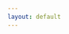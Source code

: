 ```yaml
---
layout: default
---
```


<!-- <h1 align='center'><font size='10'> IMITATOR: TEXT-FREE FEW-SHOT VOICE CLONING WITH LANGUAGE, ACCENT AND STYLE TRANSFER </font></h1>

<center>Chuxiong Zhang, Junjie Pan, Chenchang Xu, Xiang Yin, Zejun Ma</center>
<center>ByteDance AI-Lab</center>



# Contents

[toc]



# Abstract

Recently several voice cloning methods are proposed to resolve low-resource synthesis issues. However, pronunciation stability and speech quality are still severe challenges, as well as requirements for cross-lingual and multi-style transfer. This paper proposes a novel voice cloning method. By using ASR encoder outputs as intermediate features and introducing a text-to-context(T2C) module, we realize text-free fewshot voice cloning with relatively high stability and quality. Furthermore, we also demonstrate its ability to transfer language, accent and style from other speakers to target speaker for transferable voice cloning.



# Architecture

Framework:   <img src="image/framework.pdf" alt="Framework" style="zoom:100%;" />.

Convert module: <img src="image/convert-model.pdf" alt="Convert Module" style="zoom:100%;" />

SC-Lconv: <img src="image/scln.pdf" alt="SC-LConv" style="zoom:100%;" />

# Experiment

## voice Cloning

### Mandarin

<table>
  <thead>
    <tr>
      <th>Record</th>
      <th>Baseline</th>
      <th>Imitator-S2C</th>
      <th>Imitator-T2C</th>
    </tr>
  </thead>
  <tbody>
    <tr>
      <td rowspan="4">
        <audio controls="">
          <source src="audio/spk1/record.wav" type="audio/wav">
        </audio>
      </td>
      <td colspan="3">
        <div class="text_gst">Text: 非常抱歉，也就是想了解一下您有多大的可能会将我们的广告服务推荐给其他人？</div>
      </td>
    </tr>
    <tr>
      <td>
        <audio controls="">
          <source src="audio/spk1/synthesis/voice_cloning/Baseline-bot0004.wav" type="audio/wav">
        </audio>
      </td>
      <td>
        <audio controls="">
          <source src="audio/spk1/synthesis/voice_cloning/Imitator_S2C-bot0004.wav" type="audio/wav">
        </audio>
      </td>
      <td>
        <audio controls="">
          <source src="audio/spk1/synthesis/voice_cloning/Imitator_T2C-bot0004.wav" type="audio/wav">
        </audio>
      </td>
    </tr>
    <tr>
      <td colspan="3">
        <div class="text_gst">Text: 你好像没有说话哦，我有什么可以帮你？</div>
      </td>
    </tr>
    <tr>
      <td>
        <audio controls="">
          <source src="audio/spk1/synthesis/voice_cloning/Baseline-edu0001.wav" type="audio/wav">
        </audio>
      </td>
      <td>
        <audio controls="">
          <source src="audio/spk1/synthesis/voice_cloning/Imitator_S2C-edu0001.wav" type="audio/wav">
        </audio>
      </td>
      <td>
        <audio controls="">
          <source src="audio/spk1/synthesis/voice_cloning/Imitator_T2C-edu0001.wav" type="audio/wav">
        </audio>
      </td>
    </tr>
    <tr>
      <td rowspan="4">
        <audio controls="">
          <source src="audio/spk2/record.wav" type="audio/wav">
        </audio>
      </td>
      <td colspan="3">
        <div class="text_gst">Text: 非常抱歉，也就是想了解一下您有多大的可能会将我们的广告服务推荐给其他人？</div>
      </td>
    </tr>
    <tr>
      <td>
        <audio controls="">
          <source src="audio/spk2/synthesis/voice_cloning/Baseline-bot0004.wav" type="audio/wav">
        </audio>
      </td>
      <td>
        <audio controls="">
          <source src="audio/spk2/synthesis/voice_cloning/Imitator_S2C-bot0004.wav" type="audio/wav">
        </audio>
      </td>
      <td>
        <audio controls="">
          <source src="audio/spk2/synthesis/voice_cloning/Imitator_T2C-bot0004.wav" type="audio/wav">
        </audio>
      </td>
    </tr>
    <tr>
      <td colspan="3">
        <div class="text_gst">Text: 你好像没有说话哦，我有什么可以帮你？</div>
      </td>
    </tr>
    <tr>
      <td>
        <audio controls="">
          <source src="audio/spk2/synthesis/voice_cloning/Baseline-edu0001.wav" type="audio/wav">
        </audio>
      </td>
      <td>
        <audio controls="">
          <source src="audio/spk2/synthesis/voice_cloning/Imitator_S2C-edu0001.wav" type="audio/wav">
        </audio>
      </td>
      <td>
        <audio controls="">
          <source src="audio/spk2/synthesis/voice_cloning/Imitator_T2C-edu0001.wav" type="audio/wav">
        </audio>
      </td>
    </tr>
    <tr>
      <td rowspan="4">
        <audio controls="">
          <source src="audio/spk3/record.wav" type="audio/wav">
        </audio>
      </td>
      <td colspan="3">
        <div class="text_gst">Text: 非常抱歉，也就是想了解一下您有多大的可能会将我们的广告服务推荐给其他人？</div>
      </td>
    </tr>
    <tr>
      <td>
        <audio controls="">
          <source src="audio/spk3/synthesis/voice_cloning/Baseline-bot0004.wav" type="audio/wav">
        </audio>
      </td>
      <td>
        <audio controls="">
          <source src="audio/spk3/synthesis/voice_cloning/Imitator_S2C-bot0004.wav" type="audio/wav">
        </audio>
      </td>
      <td>
        <audio controls="">
          <source src="audio/spk3/synthesis/voice_cloning/Imitator_T2C-bot0004.wav" type="audio/wav">
        </audio>
      </td>
    </tr>
    <tr>
      <td colspan="3">
        <div class="text_gst">Text: 你好像没有说话哦，我有什么可以帮你？</div>
      </td>
    </tr>
    <tr>
      <td>
        <audio controls="">
          <source src="audio/spk3/synthesis/voice_cloning/Baseline-edu0001.wav" type="audio/wav">
        </audio>
      </td>
      <td>
        <audio controls="">
          <source src="audio/spk3/synthesis/voice_cloning/Imitator_S2C-edu0001.wav" type="audio/wav">
        </audio>
      </td>
      <td>
        <audio controls="">
          <source src="audio/spk3/synthesis/voice_cloning/Imitator_T2C-edu0001.wav" type="audio/wav">
        </audio>
      </td>
    </tr>
    <tr>
      <td rowspan="4">
        <audio controls="">
          <source src="audio/spk4/record.wav" type="audio/wav">
        </audio>
      </td>
      <td colspan="3">
        <div class="text_gst">Text: 非常抱歉，也就是想了解一下您有多大的可能会将我们的广告服务推荐给其他人？</div>
      </td>
    </tr>
    <tr>
      <td>
        <audio controls="">
          <source src="audio/spk4/synthesis/voice_cloning/Baseline-bot0004.wav" type="audio/wav">
        </audio>
      </td>
      <td>
        <audio controls="">
          <source src="audio/spk4/synthesis/voice_cloning/Imitator_S2C-bot0004.wav" type="audio/wav">
        </audio>
      </td>
      <td>
        <audio controls="">
          <source src="audio/spk4/synthesis/voice_cloning/Imitator_T2C-bot0004.wav" type="audio/wav">
        </audio>
      </td>
    </tr>
    <tr>
      <td colspan="3">
        <div class="text_gst">Text: 你好像没有说话哦，我有什么可以帮你？</div>
      </td>
    </tr>
    <tr>
      <td>
        <audio controls="">
          <source src="audio/spk4/synthesis/voice_cloning/Baseline-edu0001.wav" type="audio/wav">
        </audio>
      </td>
      <td>
        <audio controls="">
          <source src="audio/spk4/synthesis/voice_cloning/Imitator_S2C-edu0001.wav" type="audio/wav">
        </audio>
      </td>
      <td>
        <audio controls="">
          <source src="audio/spk4/synthesis/voice_cloning/Imitator_T2C-edu0001.wav" type="audio/wav">
        </audio>
      </td>
    </tr>
  </tbody>
</table>

## cross Lingual

### English

<table>
  <thead>
    <tr>
      <th>Record</th>
      <th>Baseline</th>
      <th>Imitator-S2C</th>
      <th>Imitator-T2C</th>
    </tr>
  </thead>
  <tbody>
    <tr>
      <td rowspan="4">
        <audio controls="">
          <source src="audio/spk1/record.wav" type="audio/wav">
        </audio>
      </td>
      <td colspan="3">
        <div class="text_gst">Text: "The Canberra Hospital has had to cancel some medical/diagnostic procedures due to smoke impacting the building and equipment," tweeted a Dr.</div>
      </td>
    </tr>
    <tr>
      <td>
        <audio controls="">
          <source src="audio/spk1/synthesis/cross_lingual-English/Baseline-000029.wav" type="audio/wav">
        </audio>
      </td>
      <td>
        <audio controls="">
          <source src="audio/spk1/synthesis/cross_lingual-English/Imitator_S2C-000029.wav" type="audio/wav">
        </audio>
      </td>
      <td>
        <audio controls="">
          <source src="audio/spk1/synthesis/cross_lingual-English/Imitator_T2C-000029.wav" type="audio/wav">
        </audio>
      </td>
    </tr>
    <tr>
      <td colspan="3">
        <div class="text_gst">Text: "Due to poor air quality from smoke, the center is closed until further notice," said a statement on its website.</div>
      </td>
    </tr>
    <tr>
      <td>
        <audio controls="">
          <source src="audio/spk1/synthesis/cross_lingual-English/Baseline-000097.wav" type="audio/wav">
        </audio>
      </td>
      <td>
        <audio controls="">
          <source src="audio/spk1/synthesis/cross_lingual-English/Imitator_S2C-000097.wav" type="audio/wav">
        </audio>
      </td>
      <td>
        <audio controls="">
          <source src="audio/spk1/synthesis/cross_lingual-English/Imitator_T2C-000097.wav" type="audio/wav">
        </audio>
      </td>
    </tr>
    <tr>
      <td rowspan="4">
        <audio controls="">
          <source src="audio/spk2/record.wav" type="audio/wav">
        </audio>
      </td>
      <td colspan="3">
        <div class="text_gst">Text: "The Canberra Hospital has had to cancel some medical/diagnostic procedures due to smoke impacting the building and equipment," tweeted a Dr.</div>
      </td>
    </tr>
    <tr>
      <td>
        <audio controls="">
          <source src="audio/spk2/synthesis/cross_lingual-English/Baseline-000029.wav" type="audio/wav">
        </audio>
      </td>
      <td>
        <audio controls="">
          <source src="audio/spk2/synthesis/cross_lingual-English/Imitator_S2C-000029.wav" type="audio/wav">
        </audio>
      </td>
      <td>
        <audio controls="">
          <source src="audio/spk2/synthesis/cross_lingual-English/Imitator_T2C-000029.wav" type="audio/wav">
        </audio>
      </td>
    </tr>
    <tr>
      <td colspan="3">
        <div class="text_gst">Text: "Due to poor air quality from smoke, the center is closed until further notice," said a statement on its website.</div>
      </td>
    </tr>
    <tr>
      <td>
        <audio controls="">
          <source src="audio/spk2/synthesis/cross_lingual-English/Baseline-000097.wav" type="audio/wav">
        </audio>
      </td>
      <td>
        <audio controls="">
          <source src="audio/spk2/synthesis/cross_lingual-English/Imitator_S2C-000097.wav" type="audio/wav">
        </audio>
      </td>
      <td>
        <audio controls="">
          <source src="audio/spk2/synthesis/cross_lingual-English/Imitator_T2C-000097.wav" type="audio/wav">
        </audio>
      </td>
    </tr>
    <tr>
      <td rowspan="4">
        <audio controls="">
          <source src="audio/spk3/record.wav" type="audio/wav">
        </audio>
      </td>
      <td colspan="3">
        <div class="text_gst">Text: "The Canberra Hospital has had to cancel some medical/diagnostic procedures due to smoke impacting the building and equipment," tweeted a Dr.</div>
      </td>
    </tr>
    <tr>
      <td>
        <audio controls="">
          <source src="audio/spk3/synthesis/cross_lingual-English/Baseline-000029.wav" type="audio/wav">
        </audio>
      </td>
      <td>
        <audio controls="">
          <source src="audio/spk3/synthesis/cross_lingual-English/Imitator_S2C-000029.wav" type="audio/wav">
        </audio>
      </td>
      <td>
        <audio controls="">
          <source src="audio/spk3/synthesis/cross_lingual-English/Imitator_T2C-000029.wav" type="audio/wav">
        </audio>
      </td>
    </tr>
    <tr>
      <td colspan="3">
        <div class="text_gst">Text: "Due to poor air quality from smoke, the center is closed until further notice," said a statement on its website.</div>
      </td>
    </tr>
    <tr>
      <td>
        <audio controls="">
          <source src="audio/spk3/synthesis/cross_lingual-English/Baseline-000097.wav" type="audio/wav">
        </audio>
      </td>
      <td>
        <audio controls="">
          <source src="audio/spk3/synthesis/cross_lingual-English/Imitator_S2C-000097.wav" type="audio/wav">
        </audio>
      </td>
      <td>
        <audio controls="">
          <source src="audio/spk3/synthesis/cross_lingual-English/Imitator_T2C-000097.wav" type="audio/wav">
        </audio>
      </td>
    </tr>
    <tr>
      <td rowspan="4">
        <audio controls="">
          <source src="audio/spk4/record.wav" type="audio/wav">
        </audio>
      </td>
      <td colspan="3">
        <div class="text_gst">Text: "The Canberra Hospital has had to cancel some medical/diagnostic procedures due to smoke impacting the building and equipment," tweeted a Dr.</div>
      </td>
    </tr>
    <tr>
      <td>
        <audio controls="">
          <source src="audio/spk4/synthesis/cross_lingual-English/Baseline-000029.wav" type="audio/wav">
        </audio>
      </td>
      <td>
        <audio controls="">
          <source src="audio/spk4/synthesis/cross_lingual-English/Imitator_S2C-000029.wav" type="audio/wav">
        </audio>
      </td>
      <td>
        <audio controls="">
          <source src="audio/spk4/synthesis/cross_lingual-English/Imitator_T2C-000029.wav" type="audio/wav">
        </audio>
      </td>
    </tr>
    <tr>
      <td colspan="3">
        <div class="text_gst">Text: "Due to poor air quality from smoke, the center is closed until further notice," said a statement on its website.</div>
      </td>
    </tr>
    <tr>
      <td>
        <audio controls="">
          <source src="audio/spk4/synthesis/cross_lingual-English/Baseline-000097.wav" type="audio/wav">
        </audio>
      </td>
      <td>
        <audio controls="">
          <source src="audio/spk4/synthesis/cross_lingual-English/Imitator_S2C-000097.wav" type="audio/wav">
        </audio>
      </td>
      <td>
        <audio controls="">
          <source src="audio/spk4/synthesis/cross_lingual-English/Imitator_T2C-000097.wav" type="audio/wav">
        </audio>
      </td>
    </tr>
  </tbody>
</table>

### Japanese

<table>
  <thead>
    <tr>
      <th>Record</th>
      <th>Imitator-T2C</th>
    </tr>
  </thead>
  <tbody>
    <tr>
      <td rowspan="4">
        <audio controls="">
          <source src="audio/spk1/record.wav" type="audio/wav">
        </audio>
      </td>
      <td colspan="1">
        <div class="text_gst">Text: あなたのことをさりげなく盗み見てた</div>
      </td>
    </tr>
    <tr>
      <td>
        <audio controls="">
          <source src="audio/spk1/synthesis/cross_lingual-Japanese/Imitator_T2C-toyro_04200002.wav" type="audio/wav">
        </audio>
      </td>
    </tr>
    <tr>
      <td colspan="1">
        <div class="text_gst">Text: 愛し合う二人の間に余計なものはいらない</div>
      </td>
    </tr>
    <tr>
      <td>
        <audio controls="">
          <source src="audio/spk1/synthesis/cross_lingual-Japanese/Imitator_T2C-toyro_04400007.wav" type="audio/wav">
        </audio>
      </td>
    </tr>
    <tr>
      <td rowspan="4">
        <audio controls="">
          <source src="audio/spk2/record.wav" type="audio/wav">
        </audio>
      </td>
      <td colspan="1">
        <div class="text_gst">Text: あなたのことをさりげなく盗み見てた</div>
      </td>
    </tr>
    <tr>
      <td>
        <audio controls="">
          <source src="audio/spk2/synthesis/cross_lingual-Japanese/Imitator_T2C-toyro_04200002.wav" type="audio/wav">
        </audio>
      </td>
    </tr>
    <tr>
      <td colspan="1">
        <div class="text_gst">Text: 愛し合う二人の間に余計なものはいらない</div>
      </td>
    </tr>
    <tr>
      <td>
        <audio controls="">
          <source src="audio/spk2/synthesis/cross_lingual-Japanese/Imitator_T2C-toyro_04400007.wav" type="audio/wav">
        </audio>
      </td>
    </tr>
    <tr>
      <td rowspan="4">
        <audio controls="">
          <source src="audio/spk3/record.wav" type="audio/wav">
        </audio>
      </td>
      <td colspan="1">
        <div class="text_gst">Text: あなたのことをさりげなく盗み見てた</div>
      </td>
    </tr>
    <tr>
      <td>
        <audio controls="">
          <source src="audio/spk3/synthesis/cross_lingual-Japanese/Imitator_T2C-toyro_04200002.wav" type="audio/wav">
        </audio>
      </td>
    </tr>
    <tr>
      <td colspan="1">
        <div class="text_gst">Text: 愛し合う二人の間に余計なものはいらない</div>
      </td>
    </tr>
    <tr>
     	<td>
        <audio controls="">
          <source src="audio/spk3/synthesis/cross_lingual-Japanese/Imitator_T2C-toyro_04400007.wav" type="audio/wav">
        </audio>
      </td>
    </tr>
    <tr>
      <td rowspan="4">
        <audio controls="">
          <source src="audio/spk4/record.wav" type="audio/wav">
        </audio>
      </td>
      <td colspan="1">
        <div class="text_gst">Text: あなたのことをさりげなく盗み見てた</div>
      </td>
    </tr>
    <tr>
      <td>
        <audio controls="">
          <source src="audio/spk4/synthesis/cross_lingual-Japanese/Imitator_T2C-toyro_04200002.wav" type="audio/wav">
        </audio>
      </td>
    </tr>
    <tr>
      <td colspan="1">
        <div class="text_gst">Text: 愛し合う二人の間に余計なものはいらない</div>
      </td>
    </tr>
    <tr>
      <td>
        <audio controls="">
          <source src="audio/spk4/synthesis/cross_lingual-Japanese/Imitator_T2C-toyro_04400007.wav" type="audio/wav">
        </audio>
      </td>
    </tr>
  </tbody>
</table>



## Accent Transfer

### English & Chinglish

<table>
  <thead>
    <tr>
      <th>Record</th>
      <th>Imitator-T2C English</th>
      <th>Imitator-T2C Chinglish</th>
    </tr>
  </thead>
  <tbody>
    <tr>
      <td rowspan="4">
        <audio controls="">
          <source src="audio/spk1/record.wav" type="audio/wav">
        </audio>
      </td>
      <td colspan="3">
        <div class="text_gst">Text: Now and then customers walked in, asking to buy masks.</div>
      </td>
    </tr>
    <tr>
      <td>
        <audio controls="">
          <source src="audio/spk1/synthesis/accent_transfer-English/Imitator_T2C-English-native-000042.wav" type="audio/wav">
        </audio>
      </td>
      <td>
        <audio controls="">
          <source src="audio/spk1/synthesis/accent_transfer-English/Imitator_T2C-English-non_native-000042.wav" type="audio/wav">
        </audio>
      </td>
    </tr>
    <tr>
      <td colspan="3">
        <div class="text_gst">Text: I need to point out that this appalling attack happening in London is an immediate result of some UK politicians' behavior for a while.</div>
      </td>
    </tr>
    <tr>
      <td>
        <audio controls="">
          <source src="audio/spk1/synthesis/accent_transfer-English/Imitator_T2C-English-native-000045.wav" type="audio/wav">
        </audio>
      </td>
      <td>
        <audio controls="">
          <source src="audio/spk1/synthesis/accent_transfer-English/Imitator_T2C-English-non_native-000045.wav" type="audio/wav">
        </audio>
      </td>
    </tr>
    <tr>
      <td rowspan="4">
        <audio controls="">
          <source src="audio/spk2/record.wav" type="audio/wav">
        </audio>
      </td>
      <td colspan="3">
        <div class="text_gst">Text: Now and then customers walked in, asking to buy masks.</div>
      </td>
    </tr>
    <tr>
      <td>
        <audio controls="">
          <source src="audio/spk2/synthesis/accent_transfer-English/Imitator_T2C-English-native-000042.wav" type="audio/wav">
        </audio>
      </td>
      <td>
        <audio controls="">
          <source src="audio/spk2/synthesis/accent_transfer-English/Imitator_T2C-English-non_native-000042.wav" type="audio/wav">
        </audio>
      </td>
    </tr>
    <tr>
      <td colspan="3">
        <div class="text_gst">Text: I need to point out that this appalling attack happening in London is an immediate result of some UK politicians' behavior for a while.</div>
      </td>
    </tr>
    <tr>
      <td>
        <audio controls="">
          <source src="audio/spk2/synthesis/accent_transfer-English/Imitator_T2C-English-native-000045.wav" type="audio/wav">
        </audio>
      </td>
      <td>
        <audio controls="">
          <source src="audio/spk2/synthesis/accent_transfer-English/Imitator_T2C-English-non_native-000045.wav" type="audio/wav">
        </audio>
      </td>
    </tr>
    <tr>
      <td rowspan="4">
        <audio controls="">
          <source src="audio/spk3/record.wav" type="audio/wav">
        </audio>
      </td>
      <td colspan="3">
        <div class="text_gst">Text: Now and then customers walked in, asking to buy masks.</div>
      </td>
    </tr>
    <tr>
      <td>
        <audio controls="">
          <source src="audio/spk3/synthesis/accent_transfer-English/Imitator_T2C-English-native-000042.wav" type="audio/wav">
        </audio>
      </td>
      <td>
        <audio controls="">
          <source src="audio/spk3/synthesis/accent_transfer-English/Imitator_T2C-English-non_native-000042.wav" type="audio/wav">
        </audio>
      </td>
    </tr>
    <tr>
      <td colspan="3">
        <div class="text_gst">Text: I need to point out that this appalling attack happening in London is an immediate result of some UK politicians' behavior for a while.</div>
      </td>
    </tr>
    <tr>
      <td>
        <audio controls="">
          <source src="audio/spk3/synthesis/accent_transfer-English/Imitator_T2C-English-native-000045.wav" type="audio/wav">
        </audio>
      </td>
      <td>
        <audio controls="">
          <source src="audio/spk3/synthesis/accent_transfer-English/Imitator_T2C-English-non_native-000045.wav" type="audio/wav">
        </audio>
      </td>
    </tr>
    <tr>
      <td rowspan="4">
        <audio controls="">
          <source src="audio/spk4/record.wav" type="audio/wav">
        </audio>
      </td>
      <td colspan="3">
        <div class="text_gst">Text: Now and then customers walked in, asking to buy masks.</div>
      </td>
    </tr>
    <tr>
      <td>
        <audio controls="">
          <source src="audio/spk4/synthesis/accent_transfer-English/Imitator_T2C-English-native-000042.wav" type="audio/wav">
        </audio>
      </td>
      <td>
        <audio controls="">
          <source src="audio/spk4/synthesis/accent_transfer-English/Imitator_T2C-English-non_native-000042.wav" type="audio/wav">
        </audio>
      </td>
    </tr>
    <tr>
      <td colspan="3">
        <div class="text_gst">Text: I need to point out that this appalling attack happening in London is an immediate result of some UK politicians' behavior for a while.</div>
      </td>
    </tr>
    <tr>
      <td>
        <audio controls="">
          <source src="audio/spk4/synthesis/accent_transfer-English/Imitator_T2C-English-native-000045.wav" type="audio/wav">
        </audio>
      </td>
      <td>
        <audio controls="">
          <source src="audio/spk4/synthesis/accent_transfer-English/Imitator_T2C-English-non_native-000045.wav" type="audio/wav">
        </audio>
      </td>
    </tr>
  </tbody>
</table>

### Mandarin & Northeastern Mandarin

<table>
  <thead>
    <tr>
      <th>Record</th>
      <th>Imitator-T2C Mandarin</th>
      <th>Imitator-T2C Northeastern Mandarin</th>
    </tr>
  </thead>
  <tbody>
    <tr>
      <td rowspan="4">
        <audio controls="">
          <source src="audio/spk1/record.wav" type="audio/wav">
        </audio>
      </td>
      <td colspan="3">
        <div class="text_gst">Text: 这天实习特工来参加结业考试，感觉会有一场刺激的动作戏。</div>
      </td>
    </tr>
    <tr>
      <td>
        <audio controls="">
          <source src="audio/spk1/synthesis/accent_transfer-Mandarin/Imitator_T2C-Mandarin-2021-6-1814_20_25_2.wav" type="audio/wav">
        </audio>
      </td>
      <td>
        <audio controls="">
          <source src="audio/spk1/synthesis/accent_transfer-Mandarin/Imitator_T2C-Northeastern-2021-6-1814_20_25_2.wav" type="audio/wav">
        </audio>
      </td>
    </tr>
    <tr>
      <td colspan="3">
        <div class="text_gst">Text: 就当我以为他不会这么干的时候，他居然开始摸自己的下巴。</div>
      </td>
    </tr>
    <tr>
      <td>
        <audio controls="">
          <source src="audio/spk1/synthesis/accent_transfer-Mandarin/Imitator_T2C-Mandarin-2021-6-1814_20_25_32.wav" type="audio/wav">
        </audio>
      </td>
      <td>
        <audio controls="">
          <source src="audio/spk1/synthesis/accent_transfer-Mandarin/Imitator_T2C-Northeastern-2021-6-1814_20_25_32.wav" type="audio/wav">
        </audio>
      </td>
    </tr>
    <tr>
      <td rowspan="4">
        <audio controls="">
          <source src="audio/spk2/record.wav" type="audio/wav">
        </audio>
      </td>
      <td colspan="3">
        <div class="text_gst">Text: 这天实习特工来参加结业考试，感觉会有一场刺激的动作戏。</div>
      </td>
    </tr>
    <tr>
      <td>
        <audio controls="">
          <source src="audio/spk2/synthesis/accent_transfer-Mandarin/Imitator_T2C-Mandarin-2021-6-1814_20_25_2.wav" type="audio/wav">
        </audio>
      </td>
      <td>
        <audio controls="">
          <source src="audio/spk2/synthesis/accent_transfer-Mandarin/Imitator_T2C-Northeastern-2021-6-1814_20_25_2.wav" type="audio/wav">
        </audio>
      </td>
    </tr>
    <tr>
      <td colspan="3">
        <div class="text_gst">Text: 就当我以为他不会这么干的时候，他居然开始摸自己的下巴。</div>
      </td>
    </tr>
    <tr>
      <td>
        <audio controls="">
          <source src="audio/spk2/synthesis/accent_transfer-Mandarin/Imitator_T2C-Mandarin-2021-6-1814_20_25_32.wav" type="audio/wav">
        </audio>
      </td>
      <td>
        <audio controls="">
          <source src="audio/spk2/synthesis/accent_transfer-Mandarin/Imitator_T2C-Northeastern-2021-6-1814_20_25_32.wav" type="audio/wav">
        </audio>
      </td>
    </tr>
    <tr>
      <td rowspan="4">
        <audio controls="">
          <source src="audio/spk3/record.wav" type="audio/wav">
        </audio>
      </td>
      <td colspan="3">
        <div class="text_gst">Text: 这天实习特工来参加结业考试，感觉会有一场刺激的动作戏。</div>
      </td>
    </tr>
    <tr>
      <td>
        <audio controls="">
          <source src="audio/spk3/synthesis/accent_transfer-Mandarin/Imitator_T2C-Mandarin-2021-6-1814_20_25_2.wav" type="audio/wav">
        </audio>
      </td>
      <td>
        <audio controls="">
          <source src="audio/spk3/synthesis/accent_transfer-Mandarin/Imitator_T2C-Northeastern-2021-6-1814_20_25_2.wav" type="audio/wav">
        </audio>
      </td>
    </tr>
    <tr>
      <td colspan="3">
        <div class="text_gst">Text: 就当我以为他不会这么干的时候，他居然开始摸自己的下巴。</div>
      </td>
    </tr>
    <tr>
      <td>
        <audio controls="">
          <source src="audio/spk3/synthesis/accent_transfer-Mandarin/Imitator_T2C-Mandarin-2021-6-1814_20_25_32.wav" type="audio/wav">
        </audio>
      </td>
      <td>
        <audio controls="">
          <source src="audio/spk3/synthesis/accent_transfer-Mandarin/Imitator_T2C-Northeastern-2021-6-1814_20_25_32.wav" type="audio/wav">
        </audio>
      </td>
    </tr>
    <tr>
      <td rowspan="4">
        <audio controls="">
          <source src="audio/spk4/record.wav" type="audio/wav">
        </audio>
      </td>
      <td colspan="3">
        <div class="text_gst">Text: 这天实习特工来参加结业考试，感觉会有一场刺激的动作戏。</div>
      </td>
    </tr>
    <tr>
      <td>
        <audio controls="">
          <source src="audio/spk4/synthesis/accent_transfer-Mandarin/Imitator_T2C-Mandarin-2021-6-1814_20_25_2.wav" type="audio/wav">
        </audio>
      </td>
      <td>
        <audio controls="">
          <source src="audio/spk4/synthesis/accent_transfer-Mandarin/Imitator_T2C-Northeastern-2021-6-1814_20_25_2.wav" type="audio/wav">
        </audio>
      </td>
    </tr>
    <tr>
      <td colspan="3">
        <div class="text_gst">Text: 就当我以为他不会这么干的时候，他居然开始摸自己的下巴。</div>
      </td>
    </tr>
    <tr>
      <td>
        <audio controls="">
          <source src="audio/spk4/synthesis/accent_transfer-Mandarin/Imitator_T2C-Mandarin-2021-6-1814_20_25_32.wav" type="audio/wav">
        </audio>
      </td>
      <td>
        <audio controls="">
          <source src="audio/spk4/synthesis/accent_transfer-Mandarin/Imitator_T2C-Northeastern-2021-6-1814_20_25_32.wav" type="audio/wav">
        </audio>
      </td>
    </tr>
  </tbody>
</table>

## Style Transfer

### rap

<table>
  <thead>
    <tr>
      <th>Record</th>
      <th>Imitator-T2C</th>
    </tr>
  </thead>
  <tbody>
    <tr>
      <td rowspan="4">
        <audio controls="">
          <source src="audio/spk1/record.wav" type="audio/wav">
        </audio>
      </td>
      <td colspan="1">
        <div class="text_gst">Text: 淡黄的长裙，蓬松的头发。牵着我的手，看最新展出的油画。无人的街道，空荡的家里。就只剩我一个人开狂欢的party。yeah~。</div>
      </td>
    </tr>
    <tr>
      <td>
        <audio controls="">
          <source src="audio/spk1/synthesis/style_transfer/Imitator_T2C-lab_1.wav" type="audio/wav">
        </audio>
      </td>
    </tr>
    <tr>
      <td colspan="1">
        <div class="text_gst">Text: 你看这个面它又长又宽。就像这个碗它又大又圆。</div>
      </td>
    </tr>
    <tr>
      <td>
        <audio controls="">
          <source src="audio/spk1/synthesis/style_transfer/Imitator_T2C-lab_2.wav" type="audio/wav">
        </audio>
      </td>
    </tr>
    <tr>
      <td rowspan="4">
        <audio controls="">
          <source src="audio/spk2/record.wav" type="audio/wav">
        </audio>
      </td>
      <td colspan="1">
        <div class="text_gst">Text: 淡黄的长裙，蓬松的头发。牵着我的手，看最新展出的油画。无人的街道，空荡的家里。就只剩我一个人开狂欢的party。yeah~。</div>
      </td>
    </tr>
    <tr>
      <td>
        <audio controls="">
          <source src="audio/spk2/synthesis/style_transfer/Imitator_T2C-lab_1.wav" type="audio/wav">
        </audio>
      </td>
    </tr>
    <tr>
      <td colspan="1">
        <div class="text_gst">Text: 你看这个面它又长又宽。就像这个碗它又大又圆。</div>
      </td>
    </tr>
    <tr>
      <td>
        <audio controls="">
          <source src="audio/spk2/synthesis/style_transfer/Imitator_T2C-lab_2.wav" type="audio/wav">
        </audio>
      </td>
    </tr>
    <tr>
      <td rowspan="4">
        <audio controls="">
          <source src="audio/spk3/record.wav" type="audio/wav">
        </audio>
      </td>
      <td colspan="1">
        <div class="text_gst">Text: 淡黄的长裙，蓬松的头发。牵着我的手，看最新展出的油画。无人的街道，空荡的家里。就只剩我一个人开狂欢的party。yeah~。</div>
      </td>
    </tr>
    <tr>
      <td>
        <audio controls="">
          <source src="audio/spk3/synthesis/style_transfer/Imitator_T2C-lab_1.wav" type="audio/wav">
        </audio>
      </td>
    </tr>
    <tr>
      <td colspan="1">
        <div class="text_gst">Text: 你看这个面它又长又宽。就像这个碗它又大又圆。</div>
      </td>
    </tr>
    <tr>
     	<td>
        <audio controls="">
          <source src="audio/spk3/synthesis/style_transfer/Imitator_T2C-lab_2.wav" type="audio/wav">
        </audio>
      </td>
    </tr>
    <tr>
      <td rowspan="4">
        <audio controls="">
          <source src="audio/spk4/record.wav" type="audio/wav">
        </audio>
      </td>
      <td colspan="1">
        <div class="text_gst">Text: 淡黄的长裙，蓬松的头发。牵着我的手，看最新展出的油画。无人的街道，空荡的家里。就只剩我一个人开狂欢的party。yeah~。</div>
      </td>
    </tr>
    <tr>
      <td>
        <audio controls="">
          <source src="audio/spk4/synthesis/style_transfer/Imitator_T2C-lab_1.wav" type="audio/wav">
        </audio>
      </td>
    </tr>
    <tr>
      <td colspan="1">
        <div class="text_gst">Text: 你看这个面它又长又宽。就像这个碗它又大又圆。</div>
      </td>
    </tr>
    <tr>
      <td>
        <audio controls="">
          <source src="audio/spk4/synthesis/style_transfer/Imitator_T2C-lab_2.wav" type="audio/wav">
        </audio>
      </td>
    </tr>
  </tbody>
</table>
